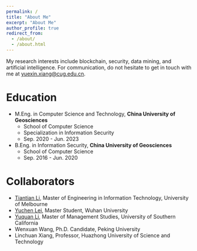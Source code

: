```yaml
---
permalink: /
title: "About Me"
excerpt: "About Me"
author_profile: true
redirect_from: 
  - /about/
  - /about.html
---
```


My research interests include blockchain, security, data mining, and artificial intelligence. For communication, do not hesitate to get in touch with me at <u>yuexin.xiang@cug.edu.cn</u>.

Education
======
* M.Eng. in Computer Science and Technology, **China University of Geosciences**
  -   School of Computer Science
  -   Specialization in Information Security
  -   Sep. 2020 - Jun. 2023
* B.Eng. in Information Security, **China University of Geosciences**
  -   School of Computer Science
  -   Sep. 2016 - Jun. 2020
 
Collaborators
======
* [Tiantian Li](https://scholar.google.com/citations?user=WgIgW_0AAAAJ&hl=en), Master of Engineering in Information Technology, University of Melbourne
* [Yuchen Lei](https://www.linkedin.com/in/%E5%AE%87%E8%BE%B0-%E9%9B%B7-7a554a228/), Master Student, Wuhan University
* [Yuquan Li](https://www.linkedin.com/in/yuquan-li-0228/), Master of Management Studies, University of Southern California
* Wenxuan Wang, Ph.D. Candidate, Peking University
* Linchuan Xiang, Professor, Huazhong University of Science and Technology


